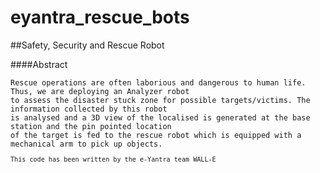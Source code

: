 # eyantra_rescue_bots
##Safety, Security and Rescue Robot

####Abstract
<pre><code>Rescue operations are often laborious and dangerous to human life. Thus, we are deploying an Analyzer robot
to assess the disaster stuck zone for possible targets/victims. The information collected by this robot
is analysed and a 3D view of the localised is generated at the base station and the pin pointed location
of the target is fed to the rescue robot which is equipped with a mechanical arm to pick up objects.
<pre><code>This code has been written by the e-Yantra team WALL-E </code></pre>
</code></pre>


